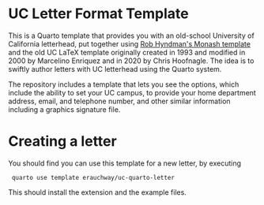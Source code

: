 # UC Letter Format Template
This is a Quarto template that provides you with an old-school University of California letterhead, put together using [Rob Hyndman's Monash template](https://github.com/numbats/monash-quarto-letter) and the old UC LaTeX template originally created in 1993 and modified in 2000 by Marcelino Enriquez and in 2020 by Chris Hoofnagle. The idea is to swiftly author letters with UC letterhead using the Quarto system.

The repository includes a template that lets you see the options, which include the ability to set your UC campus, to provide your home department address, email, and telephone number, and other similar information including a graphics signature file.

# Creating a letter

You should find you can use this template for a new letter, by executing

` quarto use template erauchway/uc-quarto-letter`

This should install the extension and the example files.
